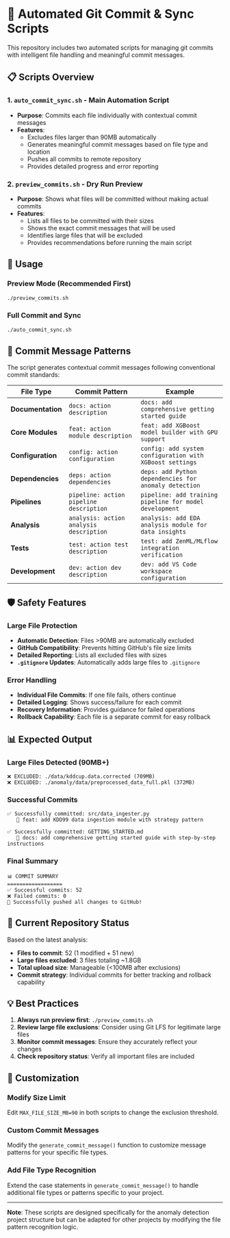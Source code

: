 # 🤖 Automated Git Commit & Sync Scripts

This repository includes two automated scripts for managing git commits with intelligent file handling and meaningful commit messages.

## 📋 Scripts Overview

### 1. `auto_commit_sync.sh` - Main Automation Script
- **Purpose**: Commits each file individually with contextual commit messages
- **Features**: 
  - Excludes files larger than 90MB automatically
  - Generates meaningful commit messages based on file type and location
  - Pushes all commits to remote repository
  - Provides detailed progress and error reporting

### 2. `preview_commits.sh` - Dry Run Preview
- **Purpose**: Shows what files will be committed without making actual commits
- **Features**:
  - Lists all files to be committed with their sizes
  - Shows the exact commit messages that will be used
  - Identifies large files that will be excluded
  - Provides recommendations before running the main script

## 🚀 Usage

### Preview Mode (Recommended First)
```bash
./preview_commits.sh
```

### Full Commit and Sync
```bash
./auto_commit_sync.sh
```

## 📝 Commit Message Patterns

The script generates contextual commit messages following conventional commit standards:

| **File Type** | **Commit Pattern** | **Example** |
|---------------|-------------------|-------------|
| **Documentation** | `docs: action description` | `docs: add comprehensive getting started guide` |
| **Core Modules** | `feat: action module description` | `feat: add XGBoost model builder with GPU support` |
| **Configuration** | `config: action configuration` | `config: add system configuration with XGBoost settings` |
| **Dependencies** | `deps: action dependencies` | `deps: add Python dependencies for anomaly detection` |
| **Pipelines** | `pipeline: action pipeline description` | `pipeline: add training pipeline for model development` |
| **Analysis** | `analysis: action analysis description` | `analysis: add EDA analysis module for data insights` |
| **Tests** | `test: action test description` | `test: add ZenML/MLflow integration verification` |
| **Development** | `dev: action dev description` | `dev: add VS Code workspace configuration` |

## 🛡️ Safety Features

### Large File Protection
- **Automatic Detection**: Files >90MB are automatically excluded
- **GitHub Compatibility**: Prevents hitting GitHub's file size limits
- **Detailed Reporting**: Lists all excluded files with sizes
- **`.gitignore` Updates**: Automatically adds large files to `.gitignore`

### Error Handling
- **Individual File Commits**: If one file fails, others continue
- **Detailed Logging**: Shows success/failure for each commit
- **Recovery Information**: Provides guidance for failed operations
- **Rollback Capability**: Each file is a separate commit for easy rollback

## 📊 Expected Output

### Large Files Detected (90MB+)
```
❌ EXCLUDED: ./data/kddcup.data.corrected (709MB)
❌ EXCLUDED: ./anomaly/data/preprocessed_data_full.pkl (372MB)
```

### Successful Commits
```
✅ Successfully committed: src/data_ingester.py
   💬 feat: add KDD99 data ingestion module with strategy pattern

✅ Successfully committed: GETTING_STARTED.md  
   💬 docs: add comprehensive getting started guide with step-by-step instructions
```

### Final Summary
```
📊 COMMIT SUMMARY
==================
✅ Successful commits: 52
❌ Failed commits: 0
🚀 Successfully pushed all changes to GitHub!
```

## 🎯 Current Repository Status

Based on the latest analysis:
- **Files to commit**: 52 (1 modified + 51 new)
- **Large files excluded**: 3 files totaling ~1.8GB
- **Total upload size**: Manageable (<100MB after exclusions)
- **Commit strategy**: Individual commits for better tracking and rollback capability

## 💡 Best Practices

1. **Always run preview first**: `./preview_commits.sh`
2. **Review large file exclusions**: Consider using Git LFS for legitimate large files
3. **Monitor commit messages**: Ensure they accurately reflect your changes
4. **Check repository status**: Verify all important files are included

## 🔧 Customization

### Modify Size Limit
Edit `MAX_FILE_SIZE_MB=90` in both scripts to change the exclusion threshold.

### Custom Commit Messages
Modify the `generate_commit_message()` function to customize message patterns for your specific file types.

### Add File Type Recognition
Extend the case statements in `generate_commit_message()` to handle additional file types or patterns specific to your project.

---

**Note**: These scripts are designed specifically for the anomaly detection project structure but can be adapted for other projects by modifying the file pattern recognition logic.